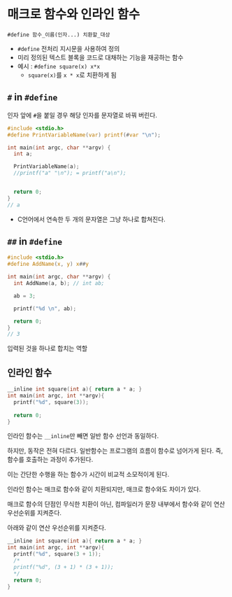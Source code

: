 # 매크로 함수와 인라인 함수

`#define 함수_이름(인자...) 치환할_대상`

- `#define` 전처리 지시문을 사용하여 정의
- 미리 정의된 텍스트 블록을 코드로 대채하는 기능을 재공하는 함수
- 예시 : `#define square(x) x*x`
    - `square(x)`를 `x * x`로 치환하게 됨

## `#` in `#define`

인자 앞에 `#`을 붙일 경우 해당 인자를 문자열로 바꿔 버린다.

```c
#include <stdio.h>
#define PrintVariableName(var) printf(#var "\n");

int main(int argc, char **argv) {
  int a;

  PrintVariableName(a);
  //printf("a" "\n"); = printf("a\n");


  return 0;
}
// a
```

- C언어에서 연속한 두 개의 문자열은 그냥 하나로 합쳐진다.


## `##` in `#define`

```c
#include <stdio.h>
#define AddName(x, y) x##y

int main(int argc, char **argv) {
  int AddName(a, b); // int ab;

  ab = 3;

  printf("%d \n", ab);

  return 0;
}
// 3
```

입력된 것을 하나로 합치는 역할

## 인라인 함수

```c
__inline int square(int a){ return a * a; }
int main(int argc, int **argv){
  printf("%d", square(3));
  
  return 0;
}
```

인라인 함수는 `__inline`만 빼면 일반 함수 선언과 동일하다.

하지만, 동작은 전혀 다르다. 일반함수는 프로그램의 흐름이 함수로 넘어가게 된다. 즉, 함수를 호출하는 과정이 추가된다.

이는 간단한 수행을 하는 함수가 시간이 비교적 소모적이게 된다.

인라인 함수는 매크로 함수와 같이 치환되지만, 매크로 함수와도 차이가 있다.

매크로 함수의 단점인 무식한 치환이 아닌, 컴파일러가 문장 내부에서 함수와 같이 연산 우선순위를 지켜준다.

아래와 같이 연산 우선순위를 지켜준다.

```c
__inline int square(int a){ return a * a; }
int main(int argc, int **argv){
  printf("%d", square(3 + 1));
  /*
  printf("%d", (3 + 1) * (3 + 1));
  */
  return 0;
}
```

